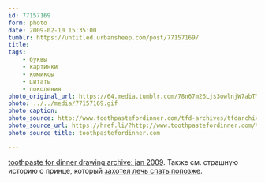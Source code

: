 ```yaml
---
id: 77157169
form: photo
date: 2009-02-10 15:35:00
tumblr: https://untitled.urbansheep.com/post/77157169/
title:
tags:
    - буквы
    - картинки
    - комиксы
    - цитаты
    - поколения
photo_original_url: https://64.media.tumblr.com/78n67m26Ljs3owlnjW7abTMro1_640.gif
photo: ../../media/77157169.gif
photo_caption:
photo_source: http://www.toothpastefordinner.com/tfd-archives/tfdarchive-jan09.php
photo_source_url: https://href.li/?http://www.toothpastefordinner.com/tfd-archives/tfdarchive-jan09.php
photo_source_title: toothpastefordinner.com

---
```


<p><a href="http://www.toothpastefordinner.com/tfd-archives/tfdarchive-jan09.php">toothpaste for dinner drawing archive: jan 2009</a>. Также см. страшную историю о принце, который <a href="http://www.toothpastefordinner.com/010609/bedtime-story.gif">захотел лечь спать попозже</a>.</p>
